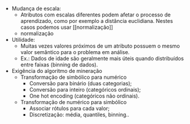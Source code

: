 - Mudança de escala: 
	- Atributos com escalas diferentes podem afetar o processo de aprendizado, como por exemplo a distância euclidiana. Nestes casos podemos usar [[normalização]]
	- normalização
- Utilidade:
	- Muitas vezes valores próximos de um atributo possuem o mesmo valor semântico para o problema em análise. 
	- Ex.: Dados de idade são geralmente mais úteis quando distribuídos entre faixas (binning de dados).
- Exigência do algoritmo de mineração
	- Transformação de simbólico para numérico
		- Conversão para binário (duas categorias); 
		- Conversão para inteiro (categóricos ordinais); 
		- One hot encoding (categóricos não ordinais).
	- Transformação de numérico para simbólico
		- Associar rótulos para cada valor;
		- Discretização: média, quantiles, binning..